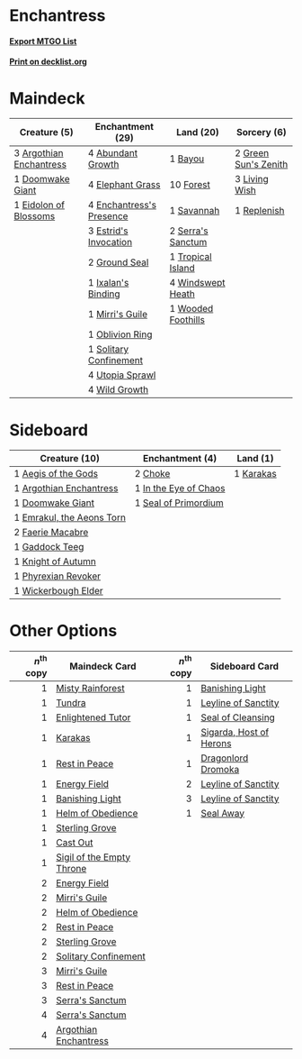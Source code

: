 # Enchantress

#### [Export MTGO List](../collection/Enchantress/Enchantress.txt)
#### [Print on decklist.org](http://decklist.org/?deckmain=4%09Abundant%20Growth%0A3%09Argothian%20Enchantress%0A1%09Bayou%0A1%09Doomwake%20Giant%0A1%09Eidolon%20of%20Blossoms%0A4%09Elephant%20Grass%0A4%09Enchantress's%20Presence%0A3%09Estrid's%20Invocation%0A10%09Forest%0A2%09Green%20Sun's%20Zenith%0A2%09Ground%20Seal%0A1%09Ixalan's%20Binding%0A3%09Living%20Wish%0A1%09Mirri's%20Guile%0A1%09Oblivion%20Ring%0A1%09Replenish%0A1%09Savannah%0A2%09Serra's%20Sanctum%0A1%09Solitary%20Confinement%0A1%09Tropical%20Island%0A4%09Utopia%20Sprawl%0A4%09Wild%20Growth%0A4%09Windswept%20Heath%0A1%09Wooded%20Foothills&deckside=1%09Aegis%20of%20the%20Gods%0A1%09Argothian%20Enchantress%0A2%09Choke%0A1%09Doomwake%20Giant%0A1%09Emrakul,%20the%20Aeons%20Torn%0A2%09Faerie%20Macabre%0A1%09Gaddock%20Teeg%0A1%09In%20the%20Eye%20of%20Chaos%0A1%09Karakas%0A1%09Knight%20of%20Autumn%0A1%09Phyrexian%20Revoker%0A1%09Seal%20of%20Primordium%0A1%09Wickerbough%20Elder)
# Maindeck

|                                           Creature (5)                                           |                                         Enchantment (29)                                          |                                          Land (20)                                          |                                          Sorcery (6)                                          |
|--------------------------------------------------------------------------------------------------|---------------------------------------------------------------------------------------------------|---------------------------------------------------------------------------------------------|-----------------------------------------------------------------------------------------------|
|3 [Argothian Enchantress](http://gatherer.wizards.com/Pages/Card/Details.aspx?multiverseid=413700)|4 [Abundant Growth](http://gatherer.wizards.com/Pages/Card/Details.aspx?multiverseid=413698)       |1 [Bayou](http://gatherer.wizards.com/Pages/Card/Details.aspx?multiverseid=382860)           |2 [Green Sun's Zenith](http://gatherer.wizards.com/Pages/Card/Details.aspx?multiverseid=413711)|
|1 [Doomwake Giant](http://gatherer.wizards.com/Pages/Card/Details.aspx?multiverseid=405203)       |4 [Elephant Grass](http://gatherer.wizards.com/Pages/Card/Details.aspx?multiverseid=3661)          |10 [Forest](http://gatherer.wizards.com/Pages/Card/Details.aspx?multiverseid=439605)         |3 [Living Wish](http://gatherer.wizards.com/Pages/Card/Details.aspx?multiverseid=442168)       |
|1 [Eidolon of Blossoms](http://gatherer.wizards.com/Pages/Card/Details.aspx?multiverseid=451095)  |4 [Enchantress's Presence](http://gatherer.wizards.com/Pages/Card/Details.aspx?multiverseid=451096)|1 [Savannah](http://gatherer.wizards.com/Pages/Card/Details.aspx?multiverseid=383079)        |1 [Replenish](http://gatherer.wizards.com/Pages/Card/Details.aspx?multiverseid=15143)          |
|                                                                                                  |3 [Estrid's Invocation](http://gatherer.wizards.com/Pages/Card/Details.aspx?multiverseid=450609)   |2 [Serra's Sanctum](http://gatherer.wizards.com/Pages/Card/Details.aspx?multiverseid=9674)   |                                                                                               |
|                                                                                                  |2 [Ground Seal](http://gatherer.wizards.com/Pages/Card/Details.aspx?multiverseid=451104)           |1 [Tropical Island](http://gatherer.wizards.com/Pages/Card/Details.aspx?multiverseid=383138) |                                                                                               |
|                                                                                                  |1 [Ixalan's Binding](http://gatherer.wizards.com/Pages/Card/Details.aspx?multiverseid=435168)      |4 [Windswept Heath](http://gatherer.wizards.com/Pages/Card/Details.aspx?multiverseid=405115) |                                                                                               |
|                                                                                                  |1 [Mirri's Guile](http://gatherer.wizards.com/Pages/Card/Details.aspx?multiverseid=4770)           |1 [Wooded Foothills](http://gatherer.wizards.com/Pages/Card/Details.aspx?multiverseid=405116)|                                                                                               |
|                                                                                                  |1 [Oblivion Ring](http://gatherer.wizards.com/Pages/Card/Details.aspx?multiverseid=205396)         |                                                                                             |                                                                                               |
|                                                                                                  |1 [Solitary Confinement](http://gatherer.wizards.com/Pages/Card/Details.aspx?multiverseid=34769)   |                                                                                             |                                                                                               |
|                                                                                                  |4 [Utopia Sprawl](http://gatherer.wizards.com/Pages/Card/Details.aspx?multiverseid=442181)         |                                                                                             |                                                                                               |
|                                                                                                  |4 [Wild Growth](http://gatherer.wizards.com/Pages/Card/Details.aspx?multiverseid=451120)           |                                                                                             |                                                                                               |


# Sideboard

|                                           Creature (10)                                            |                                        Enchantment (4)                                         |                                      Land (1)                                      |
|----------------------------------------------------------------------------------------------------|------------------------------------------------------------------------------------------------|------------------------------------------------------------------------------------|
|1 [Aegis of the Gods](http://gatherer.wizards.com/Pages/Card/Details.aspx?multiverseid=380364)      |2 [Choke](http://gatherer.wizards.com/Pages/Card/Details.aspx?multiverseid=430685)              |1 [Karakas](http://gatherer.wizards.com/Pages/Card/Details.aspx?multiverseid=201198)|
|1 [Argothian Enchantress](http://gatherer.wizards.com/Pages/Card/Details.aspx?multiverseid=413700)  |1 [In the Eye of Chaos](http://gatherer.wizards.com/Pages/Card/Details.aspx?multiverseid=202410)|                                                                                    |
|1 [Doomwake Giant](http://gatherer.wizards.com/Pages/Card/Details.aspx?multiverseid=405203)         |1 [Seal of Primordium](http://gatherer.wizards.com/Pages/Card/Details.aspx?multiverseid=425960) |                                                                                    |
|1 [Emrakul, the Aeons Torn](http://gatherer.wizards.com/Pages/Card/Details.aspx?multiverseid=397905)|                                                                                                |                                                                                    |
|2 [Faerie Macabre](http://gatherer.wizards.com/Pages/Card/Details.aspx?multiverseid=370410)         |                                                                                                |                                                                                    |
|1 [Gaddock Teeg](http://gatherer.wizards.com/Pages/Card/Details.aspx?multiverseid=140188)           |                                                                                                |                                                                                    |
|1 [Knight of Autumn](http://gatherer.wizards.com/Pages/Card/Details.aspx?multiverseid=452933)       |                                                                                                |                                                                                    |
|1 [Phyrexian Revoker](http://gatherer.wizards.com/Pages/Card/Details.aspx?multiverseid=220589)      |                                                                                                |                                                                                    |
|1 [Wickerbough Elder](http://gatherer.wizards.com/Pages/Card/Details.aspx?multiverseid=220575)      |                                                                                                |                                                                                    |


# Other Options

|*n*<sup>th</sup> copy|                                           Maindeck Card                                            |*n*<sup>th</sup> copy|                                          Sideboard Card                                          |
|--------------------:|----------------------------------------------------------------------------------------------------|--------------------:|--------------------------------------------------------------------------------------------------|
|                    1|[Misty Rainforest](http://gatherer.wizards.com/Pages/Card/Details.aspx?multiverseid=426065)         |                    1|[Banishing Light](http://gatherer.wizards.com/Pages/Card/Details.aspx?multiverseid=446754)        |
|                    1|[Tundra](http://gatherer.wizards.com/Pages/Card/Details.aspx?multiverseid=383139)                   |                    1|[Leyline of Sanctity](http://gatherer.wizards.com/Pages/Card/Details.aspx?multiverseid=397677)    |
|                    1|[Enlightened Tutor](http://gatherer.wizards.com/Pages/Card/Details.aspx?multiverseid=413551)        |                    1|[Seal of Cleansing](http://gatherer.wizards.com/Pages/Card/Details.aspx?multiverseid=383085)      |
|                    1|[Karakas](http://gatherer.wizards.com/Pages/Card/Details.aspx?multiverseid=201198)                  |                    1|[Sigarda, Host of Herons](http://gatherer.wizards.com/Pages/Card/Details.aspx?multiverseid=240033)|
|                    1|[Rest in Peace](http://gatherer.wizards.com/Pages/Card/Details.aspx?multiverseid=442021)            |                    1|[Dragonlord Dromoka](http://gatherer.wizards.com/Pages/Card/Details.aspx?multiverseid=394547)     |
|                    1|[Energy Field](http://gatherer.wizards.com/Pages/Card/Details.aspx?multiverseid=10421)              |                    2|[Leyline of Sanctity](http://gatherer.wizards.com/Pages/Card/Details.aspx?multiverseid=397677)    |
|                    1|[Banishing Light](http://gatherer.wizards.com/Pages/Card/Details.aspx?multiverseid=446754)          |                    3|[Leyline of Sanctity](http://gatherer.wizards.com/Pages/Card/Details.aspx?multiverseid=397677)    |
|                    1|[Helm of Obedience](http://gatherer.wizards.com/Pages/Card/Details.aspx?multiverseid=184550)        |                    1|[Seal Away](http://gatherer.wizards.com/Pages/Card/Details.aspx?multiverseid=442919)              |
|                    1|[Sterling Grove](http://gatherer.wizards.com/Pages/Card/Details.aspx?multiverseid=23181)            |                     |                                                                                                  |
|                    1|[Cast Out](http://gatherer.wizards.com/Pages/Card/Details.aspx?multiverseid=426710)                 |                     |                                                                                                  |
|                    1|[Sigil of the Empty Throne](http://gatherer.wizards.com/Pages/Card/Details.aspx?multiverseid=423436)|                     |                                                                                                  |
|                    2|[Energy Field](http://gatherer.wizards.com/Pages/Card/Details.aspx?multiverseid=10421)              |                     |                                                                                                  |
|                    2|[Mirri's Guile](http://gatherer.wizards.com/Pages/Card/Details.aspx?multiverseid=4770)              |                     |                                                                                                  |
|                    2|[Helm of Obedience](http://gatherer.wizards.com/Pages/Card/Details.aspx?multiverseid=184550)        |                     |                                                                                                  |
|                    2|[Rest in Peace](http://gatherer.wizards.com/Pages/Card/Details.aspx?multiverseid=442021)            |                     |                                                                                                  |
|                    2|[Sterling Grove](http://gatherer.wizards.com/Pages/Card/Details.aspx?multiverseid=23181)            |                     |                                                                                                  |
|                    2|[Solitary Confinement](http://gatherer.wizards.com/Pages/Card/Details.aspx?multiverseid=34769)      |                     |                                                                                                  |
|                    3|[Mirri's Guile](http://gatherer.wizards.com/Pages/Card/Details.aspx?multiverseid=4770)              |                     |                                                                                                  |
|                    3|[Rest in Peace](http://gatherer.wizards.com/Pages/Card/Details.aspx?multiverseid=442021)            |                     |                                                                                                  |
|                    3|[Serra's Sanctum](http://gatherer.wizards.com/Pages/Card/Details.aspx?multiverseid=9674)            |                     |                                                                                                  |
|                    4|[Serra's Sanctum](http://gatherer.wizards.com/Pages/Card/Details.aspx?multiverseid=9674)            |                     |                                                                                                  |
|                    4|[Argothian Enchantress](http://gatherer.wizards.com/Pages/Card/Details.aspx?multiverseid=413700)    |                     |                                                                                                  |

